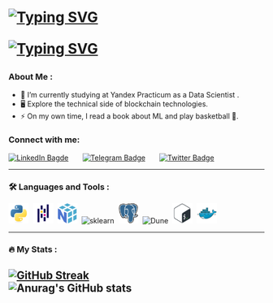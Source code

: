 <h1>
<p align='left'> 
   <a href="https://git.io/typing-svg"><img src="https://readme-typing-svg.herokuapp.com?font=Fira+Code&size=25&duration=1&pause=1000&color=F7F7F7&vCenter=true&repeat=false&width=435&height=25&lines=Hi+there%2C+I'm+Nick+Andrianov" alt="Typing SVG" /></a>
</p>
<!-- Typing SVG -->
<p align='left'> 
    <a href="https://git.io/typing-svg"><img src="https://readme-typing-svg.herokuapp.com?font=Fira+Code&pause=1000&color=F7F7F7&vCenter=true&width=435&lines=Beginner+machine+learning+engineer;Student+at+School+21;Crypto+enthusiast" alt="Typing SVG" /></a>
</p>
</h1>

### About Me :
- :telescope: I’m currently studying at Yandex Practicum as a Data Scientist .
- :desktop_computer: Explore the technical side of blockchain technologies.
- :zap: On my own time, I read a book about ML and play basketball 🏀.


<!-- Social icons section -->
### Connect with me:
<p id="badges" align="left"> 
  <a href="https://www.linkedin.com/in/niсk-andrianov-2b9298230/"><img src="https://cdn-icons-png.flaticon.com/128/10090/10090314.png" alt="LinkedIn Bagde" width="25"/></a>
   &#8287;&#8287;&#8287;&#8287;&#8287;
  <a href="https://t.me/Andrianov_nick"> <img src="https://cdn-icons-png.flaticon.com/128/2111/2111644.png" alt="Telegram Badge" width="25"/></a>
   &#8287;&#8287;&#8287;&#8287;&#8287;
  <a href="https://twitter.com/Andrianov_CC"><img src="https://cdn-icons-png.flaticon.com/128/10090/10090311.png" alt="Twitter Badge" width="25"/></a>
   &#8287;&#8287;&#8287;&#8287;&#8287;
</p> 
  

---

### :hammer_and_wrench: Languages and Tools :
<div>
  <img src="https://github.com/devicons/devicon/blob/master/icons/python/python-original.svg" title="Python" alt="Python" width="40" height="40"/>&nbsp;
  <img src="https://github.com/devicons/devicon/blob/master/icons/pandas/pandas-original.svg" title="Pandas" alt="pd" width="40" height="40"/>&nbsp;
  <img src="https://github.com/devicons/devicon/blob/master/icons/numpy/numpy-original.svg" title="Numpy" alt="np" width="40" height="40"/>&nbsp;
  <img src="https://github.com/scikit-learn/scikit-learn/blob/main/doc/logos/scikit-learn-logo-notext.png" title="Scikit-learn" alt="sklearn" width="65" height="40"/>&nbsp;
  <img src="https://github.com/devicons/devicon/blob/master/icons/postgresql/postgresql-original.svg" title="SQL" alt="SQL" width="40" height="40"/>&nbsp;
  <img src="https://dune.com/docs/resources/images/dune-vertical-logo.svg" title="Dune" alt="Dune" width="40" height="40"/>&nbsp;
  <img src="https://github.com/devicons/devicon/blob/master/icons/bash/bash-original.svg" title="Bash" alt="Bash" width="40" height="40"/>&nbsp;
  <img src="https://github.com/devicons/devicon/blob/master/icons/docker/docker-original.svg" title="Docker" alt="Docker" width="40" height="40"/>&nbsp;
</div>

---

### :fire: My Stats :

[![GitHub Streak](http://github-readme-streak-stats.herokuapp.com?user=TiroBite&theme=dark&hide_border=true&border_radius=5&card_width=500)](https://git.io/streak-stats)
<br />
![Anurag's GitHub stats](https://github-readme-stats.vercel.app/api?username=TiroBite&show_icons=true&theme=radical)
<br />
---
  


















